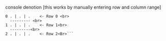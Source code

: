 

console denotion [this works by manually entering row and column range] 
  
```  0   1   2    <- Columns <br>
0 . | . | .    <- Row 0 <br>
  --------- <br>
1 . | . | .    <- Row 1<br>
  ---------<br>
2 . | . | .    <- Row 2<Br>```
